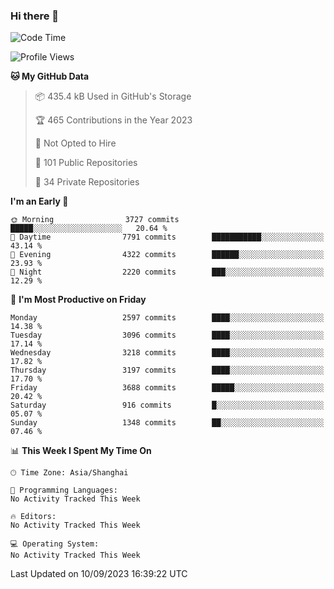 ### Hi there 👋

<!--
**qbosen/qbosen** is a ✨ _special_ ✨ repository because its `README.md` (this file) appears on your GitHub profile.

Here are some ideas to get you started:

- 🔭 I’m currently working on ...
- 🌱 I’m currently learning ...
- 👯 I’m looking to collaborate on ...
- 🤔 I’m looking for help with ...
- 💬 Ask me about ...
- 📫 How to reach me: ...
- 😄 Pronouns: ...
- ⚡ Fun fact: ...
-->

<!--START_SECTION:waka-->
![Code Time](http://img.shields.io/badge/Code%20Time-2%2C111%20hrs%2036%20mins-blue)

![Profile Views](http://img.shields.io/badge/Profile%20Views-0-blue)

**🐱 My GitHub Data** 

> 📦 435.4 kB Used in GitHub's Storage 
 > 
> 🏆 465 Contributions in the Year 2023
 > 
> 🚫 Not Opted to Hire
 > 
> 📜 101 Public Repositories 
 > 
> 🔑 34 Private Repositories 
 > 
**I'm an Early 🐤** 

```text
🌞 Morning                3727 commits        █████░░░░░░░░░░░░░░░░░░░░   20.64 % 
🌆 Daytime                7791 commits        ███████████░░░░░░░░░░░░░░   43.14 % 
🌃 Evening                4322 commits        ██████░░░░░░░░░░░░░░░░░░░   23.93 % 
🌙 Night                  2220 commits        ███░░░░░░░░░░░░░░░░░░░░░░   12.29 % 
```
📅 **I'm Most Productive on Friday** 

```text
Monday                   2597 commits        ████░░░░░░░░░░░░░░░░░░░░░   14.38 % 
Tuesday                  3096 commits        ████░░░░░░░░░░░░░░░░░░░░░   17.14 % 
Wednesday                3218 commits        ████░░░░░░░░░░░░░░░░░░░░░   17.82 % 
Thursday                 3197 commits        ████░░░░░░░░░░░░░░░░░░░░░   17.70 % 
Friday                   3688 commits        █████░░░░░░░░░░░░░░░░░░░░   20.42 % 
Saturday                 916 commits         █░░░░░░░░░░░░░░░░░░░░░░░░   05.07 % 
Sunday                   1348 commits        ██░░░░░░░░░░░░░░░░░░░░░░░   07.46 % 
```


📊 **This Week I Spent My Time On** 

```text
🕑︎ Time Zone: Asia/Shanghai

💬 Programming Languages: 
No Activity Tracked This Week

🔥 Editors: 
No Activity Tracked This Week

💻 Operating System: 
No Activity Tracked This Week
```


 Last Updated on 10/09/2023 16:39:22 UTC
<!--END_SECTION:waka-->
